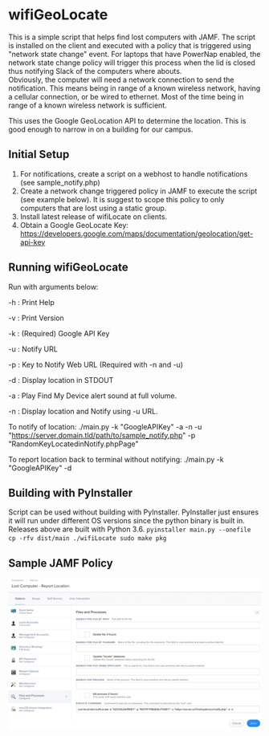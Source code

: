 # wifiGeoLocate
This is a simple script that helps find lost computers with JAMF. The script is installed on the client and executed with
a policy that is triggered using "network state change" event.  For laptops that have PowerNap enabled, the network 
state change policy will trigger this process when the lid is closed thus notifying Slack of the computers where abouts.  
Obviously, the computer will need a network connection to send the notification.  This means being in range of a known
wireless network, having a cellular connection, or be wired to ethernet.  Most of the time being in range of a known 
wireless network is sufficient.

This uses the Google GeoLocation API to determine the location. This is good enough to narrow in on a building for our 
campus.

## Initial Setup
1)  For notifications, create a script on a webhost to handle notifications (see sample_notify.php)
2)  Create a network change triggered policy in JAMF to execute the script (see example below).  It is suggest to scope
this policy to only computers that are lost using a static group.
3)  Install latest release of wifiLocate on clients.
4)  Obtain a Google GeoLocate Key: https://developers.google.com/maps/documentation/geolocation/get-api-key


## Running wifiGeoLocate
Run with arguments below:

  -h : Print Help

  -v : Print Version

  -k : (Required) Google API Key

  -u : Notify URL

  -p : Key to Notify Web URL (Required with -n and -u)

  -d : Display location in STDOUT
  
  -a : Play Find My Device alert sound at full volume.

  -n : Display location and Notify using -u URL.

To notify of location:
./main.py -k "GoogleAPIKey" -a -n -u "https://server.domain.tld/path/to/sample_notify.php" -p "RandomKeyLocatedinNotify.phpPage"

To report location back to terminal without notifying:
./main.py -k "GoogleAPIKey" -d


## Building with PyInstaller
Script can be used without building with PyInstaller.  PyInstaller just ensures it will run under different OS versions 
since the python binary is built in.  Releases above are built with Python 3.6.
`
pyinstaller main.py --onefile
cp -rfv dist/main ./wifiLocate
sudo make pkg
`

## Sample JAMF Policy
![example policy](images/example_policy.png)

